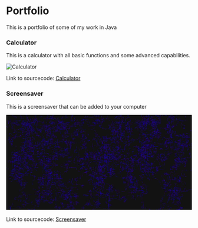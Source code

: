

# Portfolio
This is a portfolio of some of my work in Java

### Calculator
This is a calculator with all basic functions and some advanced capabilities.

![Calculator](https://Cosmaniac.github.io/Portfolio_2017-2018/Calc.png)

Link to sourcecode: [Calculator](https://github.com/Cosmaniac/Portfolio_2017-2018/tree/master/Calculator)

### Screensaver
This is a screensaver that can be added to your computer

![Screensaver](https://github.com/Cosmaniac/Portfolio_2017-2018/blob/master/Screensaver/Screen.png)

Link to sourcecode: [Screensaver](https://github.com/Cosmaniac/Portfolio_2017-2018/tree/master/Screensaver)

### 
